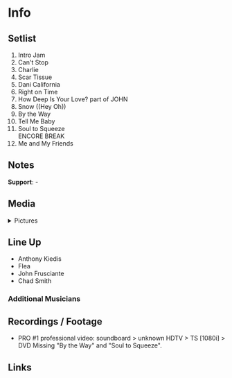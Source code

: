 # Info

## Setlist

1. Intro Jam
2. Can't Stop
3. Charlie
4. Scar Tissue
5. Dani California
6. Right on Time
7. How Deep Is Your Love? part of JOHN
8. Snow ((Hey Oh))
9. By the Way
10. Tell Me Baby
11. Soul to Squeeze
<br> ENCORE BREAK
12. Me and My Friends

## Notes

**Support**: -

## Media 

<details>
  <summary>Pictures</summary>
  <!--<img alt="Setlist" title="Setlist" src="_.jpg" height="200" />
  <img alt="Flyer" title="Flyer" src="_.jpg" height="200" />
  <img alt="Clipper" title="Clipper" src="_.jpg" height="200" />
  <img alt="Ticket" title="Ticket" src="_.jpg" height="200" />
  -->
</details>

## Line Up

* Anthony Kiedis
* Flea
* John Frusciante
* Chad Smith

### Additional Musicians

## Recordings / Footage

* PRO #1 professional video: soundboard > unknown HDTV > TS [1080i] > DVD Missing "By the Way" and "Soul to Squeeze".

## Links